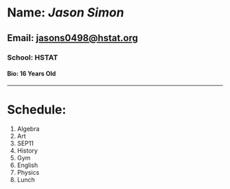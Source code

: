 # Name: _Jason Simon_  
## Email: jasons0498@hstat.org  
### School: HSTAT
####   Bio: 16 Years Old
---
# **Schedule:**  
1. Algebra  
2. Art  
3. SEP11  
4. History  
5. Gym  
6. English  
7. Physics  
8. Lunch  
